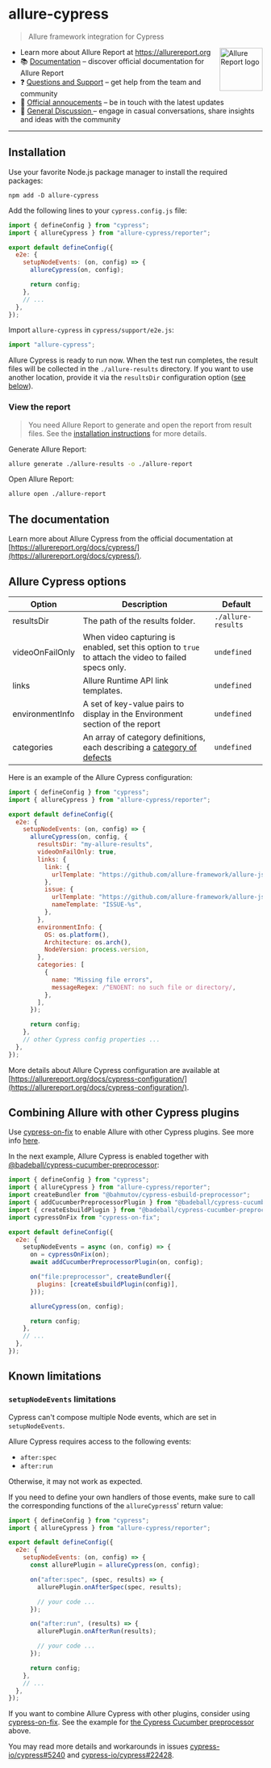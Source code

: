 # allure-cypress

> Allure framework integration for Cypress

[<img src="https://allurereport.org/public/img/allure-report.svg" height="85px" alt="Allure Report logo" align="right" />](https://allurereport.org "Allure Report")

- Learn more about Allure Report at https://allurereport.org
- 📚 [Documentation](https://allurereport.org/docs/) – discover official documentation for Allure Report
- ❓ [Questions and Support](https://github.com/orgs/allure-framework/discussions/categories/questions-support) – get help from the team and community
- 📢 [Official annoucements](https://github.com/orgs/allure-framework/discussions/categories/announcements) – be in touch with the latest updates
- 💬 [General Discussion ](https://github.com/orgs/allure-framework/discussions/categories/general-discussion) – engage in casual conversations, share insights and ideas with the community

---

## Installation

Use your favorite Node.js package manager to install the required packages:

```shell
npm add -D allure-cypress
```

Add the following lines to your `cypress.config.js` file:

```javascript
import { defineConfig } from "cypress";
import { allureCypress } from "allure-cypress/reporter";

export default defineConfig({
  e2e: {
    setupNodeEvents: (on, config) => {
      allureCypress(on, config);

      return config;
    },
    // ...
  },
});
```

Import `allure-cypress` in `cypress/support/e2e.js`:

```javascript
import "allure-cypress";
```

Allure Cypress is ready to run now. When the test run completes, the result files
will be collected in the `./allure-results` directory. If you want to use another
location, provide it via the `resultsDir` configuration option ([see below](#allure-cypress-options)).

### View the report

> You need Allure Report to generate and open the report from result files. See the [installation instructions](https://allurereport.org/docs/install/) for more details.

Generate Allure Report:

```bash
allure generate ./allure-results -o ./allure-report
```

Open Allure Report:

```bash
allure open ./allure-report
```

## The documentation

Learn more about Allure Cypress from the official documentation at
[https://allurereport.org/docs/cypress/](https://allurereport.org/docs/cypress/).


## Allure Cypress options
| Option          | Description                                                                                                          | Default            |
|-----------------|----------------------------------------------------------------------------------------------------------------------|--------------------|
| resultsDir      | The path of the results folder.                                                                                      | `./allure-results` |
| videoOnFailOnly | When video capturing is enabled, set this option to `true` to attach the video to failed specs only.                 | `undefined`        |
| links           | Allure Runtime API link templates.                                                                                   | `undefined`        |
| environmentInfo | A set of key-value pairs to display in the Environment section of the report                                         | `undefined`        |
| categories      | An array of category definitions, each describing a [category of defects](https://allurereport.org/docs/categories/) | `undefined`        |

Here is an example of the Allure Cypress configuration:

```javascript
import { defineConfig } from "cypress";
import { allureCypress } from "allure-cypress/reporter";

export default defineConfig({
  e2e: {
    setupNodeEvents: (on, config) => {
      allureCypress(on, config, {
        resultsDir: "my-allure-results",
        videoOnFailOnly: true,
        links: {
          link: {
            urlTemplate: "https://github.com/allure-framework/allure-js/blob/main/%s",
          },
          issue: {
            urlTemplate: "https://github.com/allure-framework/allure-js/issues/%s",
            nameTemplate: "ISSUE-%s",
          },
        },
        environmentInfo: {
          OS: os.platform(),
          Architecture: os.arch(),
          NodeVersion: process.version,
        },
        categories: [
          {
            name: "Missing file errors",
            messageRegex: /^ENOENT: no such file or directory/,
          },
        ],
      });

      return config;
    },
    // other Cypress config properties ...
  },
});
```

More details about Allure Cypress configuration are available at [https://allurereport.org/docs/cypress-configuration/](https://allurereport.org/docs/cypress-configuration/).


## Combining Allure with other Cypress plugins

Use [cypress-on-fix](https://github.com/bahmutov/cypress-on-fix) to enable Allure
with other Cypress plugins. See more info [here](#setupnodeevents-limitations).

In the next example, Allure Cypress is enabled together with [@badeball/cypress-cucumber-preprocessor](https://github.com/badeball/cypress-cucumber-preprocessor):

```javascript
import { defineConfig } from "cypress";
import { allureCypress } from "allure-cypress/reporter";
import createBundler from "@bahmutov/cypress-esbuild-preprocessor";
import { addCucumberPreprocessorPlugin } from "@badeball/cypress-cucumber-preprocessor";
import { createEsbuildPlugin } from "@badeball/cypress-cucumber-preprocessor/esbuild";
import cypressOnFix from "cypress-on-fix";

export default defineConfig({
  e2e: {
    setupNodeEvents = async (on, config) => {
      on = cypressOnFix(on);
      await addCucumberPreprocessorPlugin(on, config);

      on("file:preprocessor", createBundler({
        plugins: [createEsbuildPlugin(config)],
      }));

      allureCypress(on, config);

      return config;
    },
    // ...
  },
});
```

## Known limitations

### `setupNodeEvents` limitations

Cypress can't compose multiple Node events, which are set in `setupNodeEvents`.

Allure Cypress requires access to the following events:

  - `after:spec`
  - `after:run`

Otherwise, it may not work as expected.

If you need to define your own handlers of those events, make sure to call the
corresponding functions of the `allureCypress`s' return value:

```javascript
import { defineConfig } from "cypress";
import { allureCypress } from "allure-cypress/reporter";

export default defineConfig({
  e2e: {
    setupNodeEvents: (on, config) => {
      const allurePlugin = allureCypress(on, config);

      on("after:spec", (spec, results) => {
        allurePlugin.onAfterSpec(spec, results);

        // your code ...
      });

      on("after:run", (results) => {
        allurePlugin.onAfterRun(results);

        // your code ...
      });

      return config;
    },
    // ...
  },
});
```

If you want to combine Allure Cypress with other plugins, consider using
[cypress-on-fix](https://github.com/bahmutov/cypress-on-fix). See the example for
[the Cypress Cucumber preprocessor](#combining-allure-with-other-cypress-plugins) above.

You may read more details and workarounds in issues [cypress-io/cypress#5240](https://github.com/cypress-io/cypress/issues/5240) and [cypress-io/cypress#22428](https://github.com/cypress-io/cypress/issues/22428).
